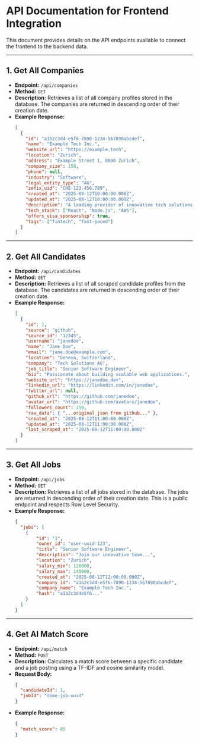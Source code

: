 # API Documentation for Frontend Integration

This document provides details on the API endpoints available to connect the frontend to the backend data.

---

## 1. Get All Companies

-   **Endpoint:** `/api/companies`
-   **Method:** `GET`
-   **Description:** Retrieves a list of all company profiles stored in the database. The companies are returned in descending order of their creation date.
-   **Example Response:**
    ```json
    [
      {
        "id": "a1b2c3d4-e5f6-7890-1234-567890abcdef",
        "name": "Example Tech Inc.",
        "website_url": "https://example.tech",
        "location": "Zurich",
        "address": "Example Street 1, 8000 Zurich",
        "company_size": 150,
        "phone": null,
        "industry": "Software",
        "legal_entity_type": "AG",
        "zefix_uid": "CHE-123.456.789",
        "created_at": "2025-08-12T10:00:00.000Z",
        "updated_at": "2025-08-12T10:00:00.000Z",
        "description": "A leading provider of innovative tech solutions.",
        "tech_stack": ["React", "Node.js", "AWS"],
        "offers_visa_sponsorship": true,
        "tags": ["fintech", "fast-paced"]
      }
    ]
    ```

---

## 2. Get All Candidates

-   **Endpoint:** `/api/candidates`
-   **Method:** `GET`
-   **Description:** Retrieves a list of all scraped candidate profiles from the database. The candidates are returned in descending order of their creation date.
-   **Example Response:**
    ```json
    [
      {
        "id": 1,
        "source": "github",
        "source_id": "12345",
        "username": "janedoe",
        "name": "Jane Doe",
        "email": "jane.doe@example.com",
        "location": "Geneva, Switzerland",
        "company": "Tech Solutions AG",
        "job_title": "Senior Software Engineer",
        "bio": "Passionate about building scalable web applications.",
        "website_url": "https://janedoe.dev",
        "linkedin_url": "https://linkedin.com/in/janedoe",
        "twitter_url": null,
        "github_url": "https://github.com/janedoe",
        "avatar_url": "https://github.com/avatars/janedoe",
        "followers_count": 150,
        "raw_data": { "...original json from github..." },
        "created_at": "2025-08-12T11:00:00.000Z",
        "updated_at": "2025-08-12T11:00:00.000Z",
        "last_scraped_at": "2025-08-12T11:00:00.000Z"
      }
    ]
    ```

---

## 3. Get All Jobs

-   **Endpoint:** `/api/jobs`
-   **Method:** `GET`
-   **Description:** Retrieves a list of all jobs stored in the database. The jobs are returned in descending order of their creation date. This is a public endpoint and respects Row Level Security.
-   **Example Response:**
    ```json
    {
      "jobs": [
        {
            "id": "1",
            "owner_id": "user-uuid-123",
            "title": "Senior Software Engineer",
            "description": "Join our innovative team...",
            "location": "Zurich",
            "salary_min": 120000,
            "salary_max": 140000,
            "created_at": "2025-08-12T12:00:00.000Z",
            "company_id": "a1b2c3d4-e5f6-7890-1234-567890abcdef",
            "company_name": "Example Tech Inc.",
            "hash": "a1b2c3d4e5f6..."
        }
      ]
    }
    ```

---

## 4. Get AI Match Score

-   **Endpoint:** `/api/match`
-   **Method:** `POST`
-   **Description:** Calculates a match score between a specific candidate and a job posting using a TF-IDF and cosine similarity model.
-   **Request Body:**
    ```json
    {
      "candidateId": 1,
      "jobId": "some-job-uuid"
    }
    ```
-   **Example Response:**
    ```json
    {
      "match_score": 85
    }
    ```
